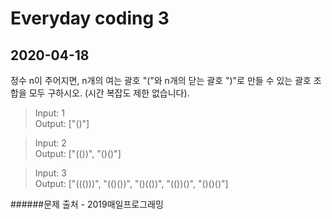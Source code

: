 Everyday coding 3
=================
2020-04-18
----------

정수 n이 주어지면, n개의 여는 괄호 "("와 n개의 닫는 괄호 ")"로 만들 수 있는 괄호 조합을 모두 구하시오. (시간 복잡도 제한 없습니다).

> Input: 1  
  Output: ["()"]

> Input: 2  
  Output: ["(())", "()()"]

> Input: 3  
  Output: ["((()))", "(()())", "()(())", "(())()", "()()()"]

######문제 출처 - 2019매일프로그래밍